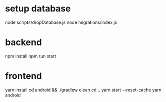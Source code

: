 # setup database
node scripts/dropDatabase.js
node migrations/index.js

<!-- run code -->

# backend
npm install
npm run start

# frontend

yarn install
cd android && ./gradlew clean
cd ..
yarn start --reset-cache
yarn android
